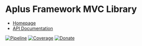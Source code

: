 # Aplus Framework MVC Library

- [Homepage](https://aplus-framework.com/docs/mvc)
- [API Documentation](https://aplus-framework.gitlab.io/libraries/mvc/docs/)

[![Pipeline](https://gitlab.com/aplus-framework/libraries/mvc/badges/master/pipeline.svg)](https://gitlab.com/aplus-framework/libraries/mvc/-/pipelines?scope=branches)
[![Coverage](https://gitlab.com/aplus-framework/libraries/mvc/badges/master/coverage.svg?job=test:php)](https://aplus-framework.gitlab.io/libraries/mvc/coverage/)
[![Donate](https://img.shields.io/badge/Donate-PayPal-blue.svg)](https://www.paypal.com/cgi-bin/webscr?cmd=_s-xclick&hosted_button_id=NGBNW5PY4VSJ4)
